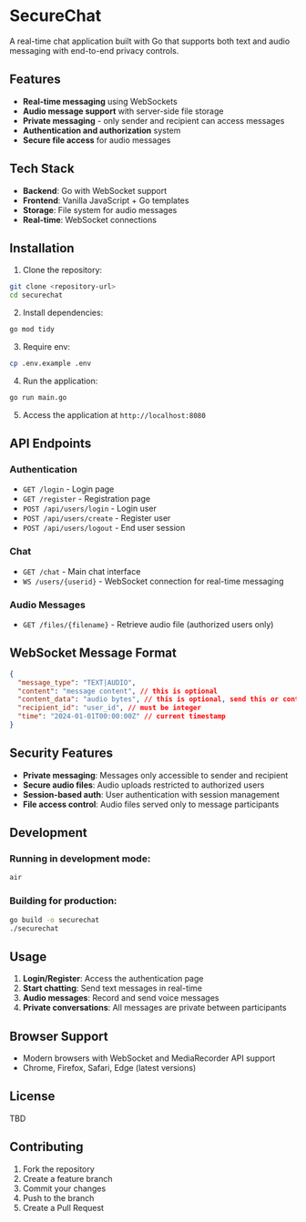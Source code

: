# SecureChat

A real-time chat application built with Go that supports both text and audio messaging with end-to-end privacy controls.

## Features

- **Real-time messaging** using WebSockets
- **Audio message support** with server-side file storage
- **Private messaging** - only sender and recipient can access messages
- **Authentication and authorization** system
- **Secure file access** for audio messages

## Tech Stack

- **Backend**: Go with WebSocket support
- **Frontend**: Vanilla JavaScript + Go templates
- **Storage**: File system for audio messages
- **Real-time**: WebSocket connections

## Installation

1. Clone the repository:
```bash
git clone <repository-url>
cd securechat
```

2. Install dependencies:
```bash
go mod tidy
```

3. Require env:
```bash
cp .env.example .env
```

4. Run the application:
```bash
go run main.go
```

5. Access the application at `http://localhost:8080`


## API Endpoints

### Authentication
- `GET /login` - Login page
- `GET /register` - Registration page
- `POST /api/users/login` - Login user
- `POST /api/users/create` - Register user
- `POST /api/users/logout` - End user session

### Chat
- `GET /chat` - Main chat interface
- `WS /users/{userid}` - WebSocket connection for real-time messaging

### Audio Messages
- `GET /files/{filename}` - Retrieve audio file (authorized users only)

## WebSocket Message Format

```json
{
  "message_type": "TEXT|AUDIO",
  "content": "message content", // this is optional
  "content_data": "audio bytes", // this is optional, send this or content
  "recipient_id": "user_id", // must be integer
  "time": "2024-01-01T00:00:00Z" // current timestamp
}
```

## Security Features

- **Private messaging**: Messages only accessible to sender and recipient
- **Secure audio files**: Audio uploads restricted to authorized users
- **Session-based auth**: User authentication with session management
- **File access control**: Audio files served only to message participants

## Development

### Running in development mode:
```bash
air
```

### Building for production:
```bash
go build -o securechat
./securechat
```

## Usage

1. **Login/Register**: Access the authentication page
2. **Start chatting**: Send text messages in real-time
3. **Audio messages**: Record and send voice messages
4. **Private conversations**: All messages are private between participants

## Browser Support

- Modern browsers with WebSocket and MediaRecorder API support
- Chrome, Firefox, Safari, Edge (latest versions)

## License

TBD

## Contributing

1. Fork the repository
2. Create a feature branch
3. Commit your changes
4. Push to the branch
5. Create a Pull Request
